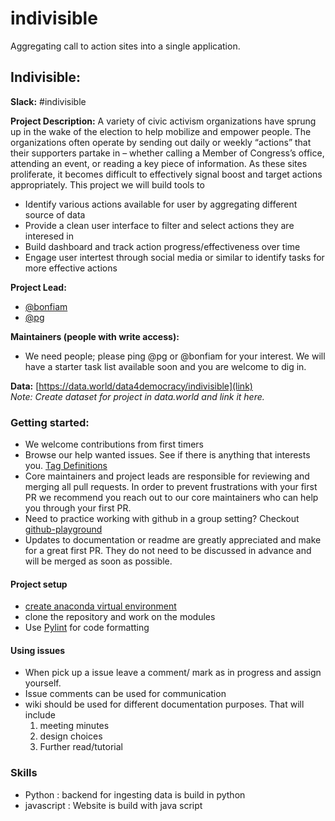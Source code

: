# indivisible
Aggregating call to action sites into a single application.

## Indivisible:

**Slack:** #indivisible

**Project Description:**
A variety of civic activism organizations have sprung up in the wake of the election to help mobilize and empower people. The organizations often operate by sending out daily or weekly “actions” that their supporters partake in – whether calling a Member of Congress’s office, attending an event, or reading a key piece of information. As these sites proliferate, it becomes difficult to effectively signal boost and target actions appropriately. 
This project we will build tools to 
* Identify various actions available for user by aggregating different source of data
* Provide a clean user interface to filter and select actions they are interesed in
* Build dashboard and track action progress/effectiveness over time
* Engage user intertest through social media or similar to identify tasks for more effective actions

**Project Lead:**  
* [@bonfiam](https://datafordemocracy.slack.com/messages/@bonfiam )
* [@pg](https://datafordemocracy.slack.com/messages/@pg) 

**Maintainers (people with write access):**
* We need people; please ping @pg or @bonfiam for your interest. 
We will have a starter task list available soon and you are welcome to dig in.

**Data:** [https://data.world/data4democracy/indivisible](link)   
_Note: Create dataset for project in data.world and link it here._


### Getting started: 
* We welcome contributions from first timers
* Browse our help wanted issues. See if there is anything that interests you. [Tag Definitions](https://github.com/bstarling/gh-labels-template)
* Core maintainers and project leads are responsible for reviewing and merging all pull requests. In order to prevent frustrations with your first PR we recommend you reach out to our core maintainers who can help you through your first PR.
* Need to practice working with github in a group setting? Checkout [github-playground](https://github.com/Data4Democracy/github-playground)
* Updates to documentation or readme are greatly appreciated and make for a great first PR. They do not need to be discussed in advance and will be merged as soon as possible.

#### Project setup
* [create anaconda virtual environment](https://uoa-eresearch.github.io/eresearch-cookbook/recipe/2014/11/20/conda/)
* clone the repository and work on the modules 
* Use [Pylint](https://www.pylint.org/) for code formatting
#### Using issues
* When pick up a issue leave a comment/ mark as in progress and assign yourself. 
* Issue comments can be used for communication 
* wiki should be used for different documentation purposes. That will include
    1. meeting minutes
    2. design choices
    3. Further read/tutorial 


### Skills
* Python : backend for ingesting data is build in python
* javascript : Website is build with java script  

